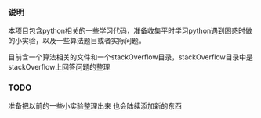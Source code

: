 ### 说明
本项目包含python相关的一些学习代码，准备收集平时学习python遇到困惑时做的小实验，以及一些算法题目或者实际问题。

目前含一个算法相关的文件和一个stackOverflow目录，stackOverflow目录中是stackOverflow上回答问题的整理

### TODO
准备把以前的一些小实验整理出来
也会陆续添加新的东西